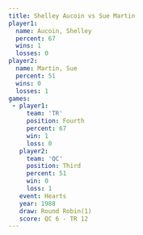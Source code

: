 ```yaml
---
title: Shelley Aucoin vs Sue Martin
player1:               
  name: Aucoin, Shelley
  percent: 67          
  wins: 1              
  losses: 0            
player2:               
  name: Martin, Sue    
  percent: 51          
  wins: 0              
  losses: 1            
games:
 - player1:          
     team: 'TR'      
     position: Fourth
     percent: 67     
     win: 1          
     loss: 0         
   player2:         
     team: 'QC'     
     position: Third
     percent: 51    
     win: 0         
     loss: 1        
   event: Hearts       
   year: 1988          
   draw: Round Robin(1)
   score: QC 6 - TR 12 
---
```

